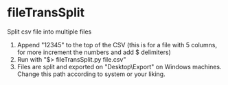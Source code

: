 # fileTransSplit
Split csv file into multiple files

1. Append "1$2$3$4$5" to the top of the CSV (this is for a file with 5 columns, for more increment the numbers and add $ delimiters)
2. Run with "$> fileTransSplit.py file.csv"
3. Files are split and exported on "Desktop\Export" on Windows machines. Change this path according to system or your liking.
